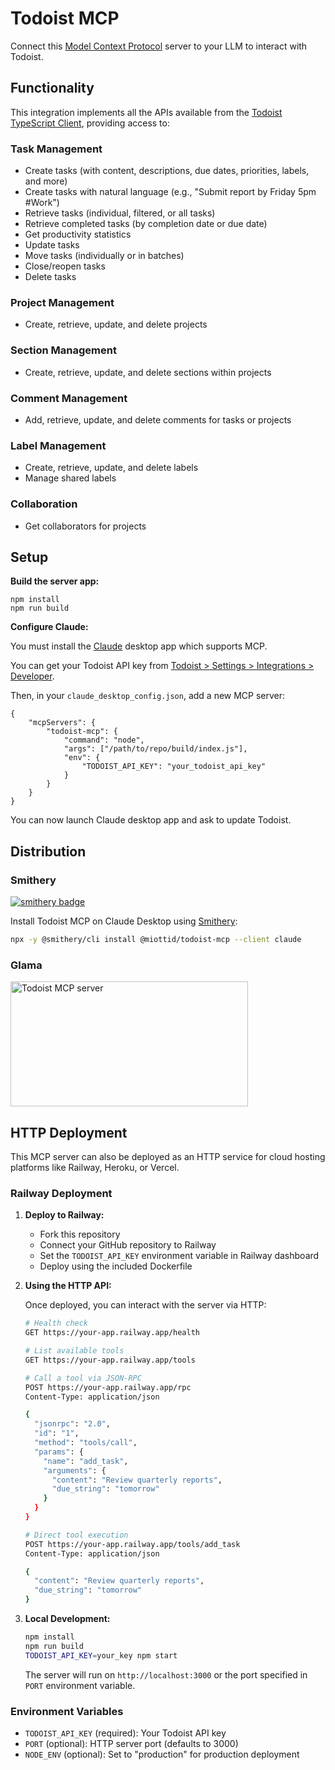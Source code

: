 # Todoist MCP

Connect this [Model Context Protocol](https://modelcontextprotocol.io/introduction) server to your LLM to interact with Todoist.

## Functionality

This integration implements all the APIs available from the [Todoist TypeScript Client](https://doist.github.io/todoist-api-typescript/api/classes/TodoistApi/), providing access to:

### Task Management
- Create tasks (with content, descriptions, due dates, priorities, labels, and more)
- Create tasks with natural language (e.g., "Submit report by Friday 5pm #Work")
- Retrieve tasks (individual, filtered, or all tasks)
- Retrieve completed tasks (by completion date or due date)
- Get productivity statistics
- Update tasks
- Move tasks (individually or in batches)
- Close/reopen tasks
- Delete tasks

### Project Management
- Create, retrieve, update, and delete projects

### Section Management
- Create, retrieve, update, and delete sections within projects

### Comment Management
- Add, retrieve, update, and delete comments for tasks or projects

### Label Management
- Create, retrieve, update, and delete labels
- Manage shared labels

### Collaboration
- Get collaborators for projects

## Setup

**Build the server app:**

```
npm install
npm run build
```

**Configure Claude:**

You must install the [Claude](https://claude.ai/) desktop app which supports MCP.

You can get your Todoist API key from [Todoist > Settings > Integrations > Developer](https://app.todoist.com/app/settings/integrations/developer).

Then, in your `claude_desktop_config.json`, add a new MCP server:

```
{
    "mcpServers": {
        "todoist-mcp": {
            "command": "node",
            "args": ["/path/to/repo/build/index.js"],
            "env": {
                "TODOIST_API_KEY": "your_todoist_api_key"
            }
        }
    }
}
```

You can now launch Claude desktop app and ask to update Todoist.

## Distribution

### Smithery

[![smithery badge](https://smithery.ai/badge/@miottid/todoist-mcp)](https://smithery.ai/server/@miottid/todoist-mcp)

Install Todoist MCP on Claude Desktop using [Smithery](https://smithery.ai/server/@miottid/todoist-mcp):

```bash
npx -y @smithery/cli install @miottid/todoist-mcp --client claude
```

### Glama

<a href="https://glama.ai/mcp/servers/2010u29g1w">
  <img width="380" height="200" src="https://glama.ai/mcp/servers/2010u29g1w/badge" alt="Todoist MCP server" />
</a>

## HTTP Deployment

This MCP server can also be deployed as an HTTP service for cloud hosting platforms like Railway, Heroku, or Vercel.

### Railway Deployment

1. **Deploy to Railway:**
   - Fork this repository
   - Connect your GitHub repository to Railway
   - Set the `TODOIST_API_KEY` environment variable in Railway dashboard
   - Deploy using the included Dockerfile

2. **Using the HTTP API:**

   Once deployed, you can interact with the server via HTTP:

   ```bash
   # Health check
   GET https://your-app.railway.app/health

   # List available tools
   GET https://your-app.railway.app/tools

   # Call a tool via JSON-RPC
   POST https://your-app.railway.app/rpc
   Content-Type: application/json
   
   {
     "jsonrpc": "2.0",
     "id": "1",
     "method": "tools/call",
     "params": {
       "name": "add_task",
       "arguments": {
         "content": "Review quarterly reports",
         "due_string": "tomorrow"
       }
     }
   }

   # Direct tool execution
   POST https://your-app.railway.app/tools/add_task
   Content-Type: application/json
   
   {
     "content": "Review quarterly reports",
     "due_string": "tomorrow"
   }
   ```

3. **Local Development:**
   ```bash
   npm install
   npm run build
   TODOIST_API_KEY=your_key npm start
   ```

   The server will run on `http://localhost:3000` or the port specified in `PORT` environment variable.

### Environment Variables

- `TODOIST_API_KEY` (required): Your Todoist API key
- `PORT` (optional): HTTP server port (defaults to 3000)
- `NODE_ENV` (optional): Set to "production" for production deployment